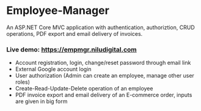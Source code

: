 # Employee-Manager
An ASP.NET Core MVC application with authentication, authoriztion, CRUD operations, PDF export and email delivery of invoices.
### Live demo: https://empmgr.niludigital.com

- Account registration, login, change/reset password through email link
- External Google account login
- User authorization (Admin can create an employee, manage other user roles)
- Create-Read-Update-Delete operation of an employee
- PDF invoice export and email delivery of an E-commerce order, inputs are given in big form
